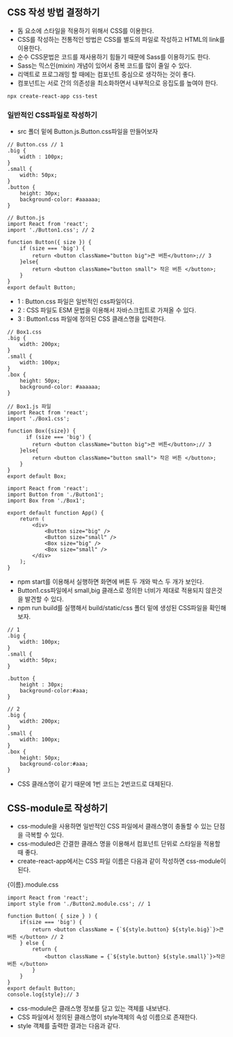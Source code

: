 ## CSS 작성 방법 결정하기

- 돔 요소에 스타일을 적용하기 위해서 CSS를 이용한다.
- CSS를 작성하는 전통적인 방법은 CSS를 별도의 파일로 작성하고 HTML의 link를 이용한다.
- 순수 CSS문법은 코드를 재사용하기 힘들기 때문에 Sass를 이용하기도 한다.
- Sass는 믹스인(mixin) 개념이 있어서 중복 코드를 많이 줄일 수 있다.
- 리액트로 프로그래밍 할 때에는 컴포넌트 중심으로 생각하는 것이 좋다.
- 컴포넌트는 서로 간의 의존성을 최소화하면서 내부적으로 응집도를 높여야 한다.

```
npx create-react-app css-test

```

### 일반적인 CSS파일로 작성하기

- src 폴더 밑에 Button.js.Button.css파일을 만들어보자

```
// Button.css // 1
.big {
    width : 100px;
}
.small {
    width: 50px;
}
.button {
    height: 30px;
    background-color: #aaaaaa;
}

// Button.js
import React from 'react';
import './Button1.css'; // 2

function Button({ size }) {
    if (size === 'big') {
        return <button className="button big">큰 버튼</button>;// 3
    }else{
        return <button className="button small"> 작은 버튼 </button>;
    }
}
export default Button;

```
- 1 : Button.css 파일은 일반적인 css파일이다.
- 2 : CSS 파일도 ESM 문법을 이용해서 자바스크립트로 가져올 수 있다.
- 3 : Button1.css 파일에 정의된 CSS 클래스명을 입력한다.

```
// Box1.css
.big {
    width: 200px;
}
.small {
    width: 100px;
}
.box {
    height: 50px;
    background-color: #aaaaaa;
}

// Box1.js 파일
import React from 'react';
import './Box1.css';

function Box({size}) {
      if (size === 'big') {
        return <button className="button big">큰 버튼</button>;// 3
    }else{
        return <button className="button small"> 작은 버튼 </button>;
    }
}
export default Box;

```

```
import React from 'react';
import Button from './Button1';
import Box from './Box1';

export default function App() {
    return (
        <div>
            <Button size="big" />
            <Button size="small" />
            <Box size="big" />
            <Box size="small" />
        </div>
    );
}

```

- npm start를 이용해서 실행하면 화면에 버튼 두 개와 박스 두 개가 보인다.
- Button1.css파일에서 small,big 클래스로 정의한 너비가 제대로 적용되지 않은것을 발견할 수 있다.
- npm run build를 실행해서 build/static/css 폴더 밑에 생성된 CSS파일을 확인해보자.

```
// 1
.big {
    width: 100px;    
}
.small {
    width: 50px;
}

.button {
    height : 30px;
    background-color:#aaa;
}

// 2
.big {
    width: 200px;
}
.small {
    width: 100px;
}
.box {
    height: 50px;
    background-color:#aaa;
}
```

- CSS 클래스명이 같기 때문에 1번 코드는 2번코드로 대체된다.

## CSS-module로 작성하기

- css-module을 사용하면 일반적인 CSS 파일에서 클래스명이 충돌할 수 있는 단점을 극복할 수 있다.
- css-moduled은 간결한 클래스 명을 이용해서 컴포넌트 단위로 스타일을 적용할 때 좋다.
- create-react-app에서는 CSS 파일 이름은 다음과 같이 작성하면 css-module이 된다.

{이름}.module.css

```
import React from 'react';
import style from './Button2.module.css'; // 1

function Button( { size } ) {
    if(size === 'big') {
        return <button className = {`${style.button} ${style.big}`}>큰 버튼 </button> // 2
    } else {
        return {
            <button className = {`${style.button} ${style.small}`}>작은 버튼 </button>
        }
    }
}
export default Button;
console.log{style};// 3
```
- css-module은 클래스명 정보를 담고 있는 객체를 내보낸다.
- CSS 파일에서 정의된 클래스명이 style객체의 속성 이름으로 존재한다.
- style 객체를 출력한 결과는 다음과 같다.